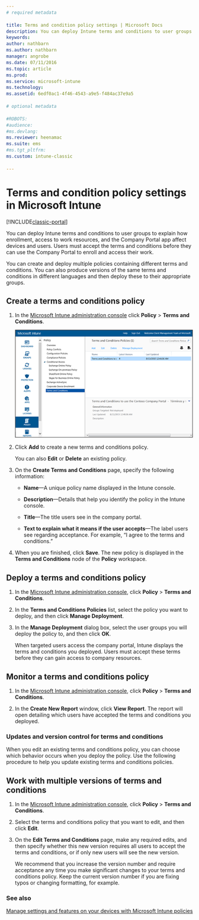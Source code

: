 ```yaml
---
# required metadata

title: Terms and condition policy settings | Microsoft Docs
description: You can deploy Intune terms and conditions to user groups to explain how enrollment, access to work resources, and using the Company Portal app affect devices and users.
keywords:
author: nathbarn
ms.author: nathbarn
manager: angrobe
ms.date: 07/11/2016
ms.topic: article
ms.prod:
ms.service: microsoft-intune
ms.technology:
ms.assetid: 6edf0ac1-4f46-4543-a9e5-f484ac37e9a5

# optional metadata

#ROBOTS:
#audience:
#ms.devlang:
ms.reviewer: heenamac
ms.suite: ems
#ms.tgt_pltfrm:
ms.custom: intune-classic

---
```


# Terms and condition policy settings in Microsoft Intune

[!INCLUDE[classic-portal](../includes/classic-portal.md)]

You can deploy Intune terms and conditions to user groups to explain how enrollment, access to work resources, and the Company Portal app affect devices and users. Users must accept the terms and conditions before they can use the Company Portal to enroll and access their work.

You can create and deploy multiple policies containing different terms and conditions. You can also produce versions of the same terms and conditions in different languages and then deploy these to their appropriate groups.

## Create a terms and conditions policy

1.  In the [Microsoft Intune administration console](https://manage.microsoft.com) click **Policy** &gt; **Terms and Conditions**.

	![Terms and conditions policy screenshot](./media/pol-sa-terms-conditions.png)

2.  Click **Add** to create a new terms and conditions policy.

    You can also **Edit** or **Delete** an existing policy.

3.  On the **Create Terms and Conditions** page, specify the following information:

    -   **Name**&mdash;A unique policy name displayed in the Intune console.

    -   **Description**&mdash;Details that help you identify the policy in the Intune console.

    -   **Title**&mdash;The title users see in the company portal.

    -   **Text to explain what it means if the user accepts**&mdash;The label users see regarding acceptance. For example, “I agree to the terms and conditions.”

4.  When you are finished, click **Save**. The new policy is displayed in the **Terms and Conditions** node of the **Policy** workspace.

## Deploy a terms and conditions policy

1.  In the [Microsoft Intune administration console](https://manage.microsoft.com), click **Policy** &gt; **Terms and Conditions**.

2.  In the **Terms and Conditions Policies** list, select the policy you want to deploy, and then click **Manage Deployment**.

3.  In the **Manage Deployment** dialog box, select the user groups you will deploy the policy to, and then click **OK**.

    When targeted users access the company portal, Intune displays the terms and conditions you deployed. Users must accept these terms before they can gain access to company resources.

## Monitor a terms and conditions policy

1.  In the [Microsoft Intune administration console](https://manage.microsoft.com), click **Policy** &gt; **Terms and Conditions**.

2.  In the **Create New Report** window, click **View Report**. The report will open detailing which users have accepted the terms and conditions you deployed.

### Updates and version control for terms and conditions
When you edit an existing terms and conditions policy, you can choose which behavior occurs when you deploy the policy. Use the following procedure to help you update existing terms and conditions policies.

## Work with multiple versions of terms and conditions

1.  In the [Microsoft Intune administration console](https://manage.microsoft.com), click **Policy** &gt; **Terms and Conditions**.

2.  Select the terms and conditions policy that you want to edit, and then click **Edit**.

3.  On the **Edit Terms and Conditions** page, make any required edits, and then specify whether this new version requires all users to accept the terms and conditions, or if only new users will see the new version.

    We recommend that you increase the version number and require acceptance any time you make significant changes to your terms and conditions policy. Keep the current version number if you are fixing typos or changing formatting, for example.

### See also
[Manage settings and features on your devices with Microsoft Intune policies](manage-settings-and-features-on-your-devices-with-microsoft-intune-policies.md)
